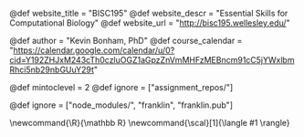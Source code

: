 <!--
Add here global page variables to use throughout your
website.
The website_* must be defined for the RSS to work
-->
@def website_title = "BISC195"
@def website_descr = "Essential Skills for Computational Biology"
@def website_url   = "http://bisc195.wellesley.edu/"

@def author = "Kevin Bonham, PhD"
@def course_calendar = "https://calendar.google.com/calendar/u/0?cid=Y192ZHJxM243cTh0czluOGZ1aGpzZnVmMHFzMEBncm91cC5jYWxlbmRhci5nb29nbGUuY29t"

@def mintoclevel = 2
@def ignore = ["assignment_repos/"]

<!--
Add here files or directories that should be ignored by Franklin, otherwise
these files might be copied and, if markdown, processed by Franklin which
you might not want. Indicate directories by ending the name with a `/`.
-->
@def ignore = ["node_modules/", "franklin", "franklin.pub"]

<!--
Add here global latex commands to use throughout your
pages. It can be math commands but does not need to be.
For instance:
* \newcommand{\phrase}{This is a long phrase to copy.}
-->
\newcommand{\R}{\mathbb R}
\newcommand{\scal}[1]{\langle #1 \rangle}
